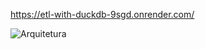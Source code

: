 https://etl-with-duckdb-9sgd.onrender.com/

![Arquitetura](https://github.com/lauranonato/etl-with-duckdb/assets/56266061/129a5187-abd1-462d-a7ab-b73b1c566e0c)
